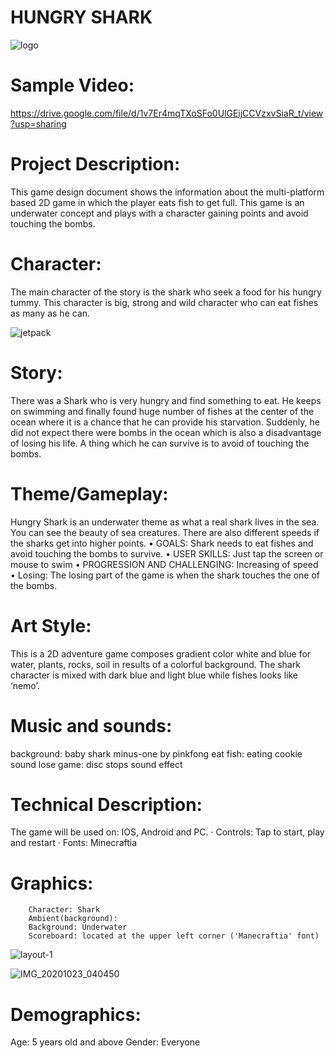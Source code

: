 # HUNGRY SHARK

![logo](https://user-images.githubusercontent.com/73306480/96918638-2e2d9800-14dd-11eb-9ee4-48dbc5dc2882.png)

# Sample Video:
https://drive.google.com/file/d/1v7Er4mqTXoSFo0UlGEijCCVzxvSiaR_t/view?usp=sharing

# Project Description:
  This game design document shows the information about the multi-platform based 2D game in which the player eats fish to get full. This game is an underwater concept and plays with a character gaining points and avoid touching the bombs.

# Character:
  The main character of the story is the shark who seek a food for his hungry tummy. This character is big, strong and wild character who can eat fishes as many as he can.

![jetpack](https://user-images.githubusercontent.com/73306480/96923857-6edcdf80-14e4-11eb-8454-7078d1fd1cd7.png)

# Story:
  There was a Shark who is very hungry and find something to eat. He keeps on swimming and finally found huge number of fishes at the center of the ocean where it is a chance that he can provide his starvation. Suddenly, he did not expect there were bombs in the ocean which is also a disadvantage of losing his life. A thing which he can survive is to avoid of touching the bombs.

# Theme/Gameplay:
  Hungry Shark is an underwater theme as what a real shark lives in the sea. You can see the beauty of sea creatures. There are also different speeds if the sharks get into higher points.
    • GOALS: Shark needs to eat fishes and avoid touching the bombs to survive.
    • USER SKILLS: Just tap the screen or mouse to swim
    • PROGRESSION AND CHALLENGING: Increasing of speed
    • Losing: The losing part of the game is when the shark touches the one of the bombs.

# Art Style:
  This is a 2D adventure game composes gradient color white and blue for water, plants, rocks, soil in results of a colorful background. The shark character is mixed with dark blue and light blue while fishes looks like ‘nemo’.

# Music and sounds:
  background: baby shark minus-one by pinkfong
  eat fish: eating cookie sound
  lose game: disc stops sound effect

# Technical Description:
   The game will be used on: IOS, Android and PC.
    · Controls: Tap to start, play and restart
    · Fonts: Minecraftia

# Graphics:
        Character: Shark
        Ambient(background):
        Background: Underwater
        Scoreboard: located at the upper left corner ('Manecraftia' font)

![layout-1](https://user-images.githubusercontent.com/73306480/96924096-be231000-14e4-11eb-81f8-d081f24e190f.png)

![IMG_20201023_040450](https://user-images.githubusercontent.com/73306480/96924247-f4f92600-14e4-11eb-9053-864620fea931.jpg)

# Demographics:
   Age: 5 years old and above
   Gender: Everyone

